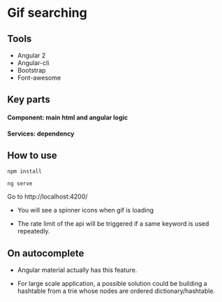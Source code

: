 # Gif searching

## Tools

- Angular 2
- Angular-cli
- Bootstrap
- Font-awesome

## Key parts

#### Component: main html and angular logic

#### Services: dependency

## How to use

 ```
 npm install
 
 ```

  ```
  ng serve
  
  ```
  
 Go to  http://localhost:4200/
 

- You will see a spinner icons when gif is loading

- The rate limit of the api will be triggered if a same keyword is used repeatedly.


## On autocomplete

- Angular material actually has this feature.

- For large scale application, a possible solution could be building a hashtable from a trie whose nodes are ordered dictionary/hashtable.


